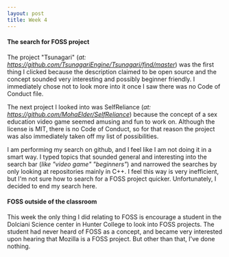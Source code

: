 ```yaml
---
layout: post
title: Week 4
---
```


#### The search for FOSS project
The project "Tsunagari" (_at: https://github.com/TsunagariEngine/Tsunagari/find/master_) was the first thing I clicked because the description claimed to be open source and the concept sounded very interesting and possibly beginner friendly. I immediately chose not to look more into it once I saw there was no Code of Conduct file.

The next project I looked into was SelfReliance (_at: https://github.com/MohaElder/SelfReliance_) because the concept of a sex education video game seemed amusing and fun to work on. Although the license is MIT, there is no Code of Conduct, so for that reason the project was also immediately taken off my list of possibilities.

I am performing my search on github, and I feel like I am not doing it in a smart way. I typed topics that sounded general and interesting into the search bar (_like "video game" "beginners"_) and narrowed the searches by only looking at repositories mainly in C++. I feel this way is very inefficient, but I'm not sure how to search for a FOSS project quicker. Unfortunately, I decided to end my search here.

#### FOSS outside of the classroom
This week the only thing I did relating to FOSS is encourage a student in the Dolciani Science center in Hunter College to look into 
FOSS projects. The student had never heard of FOSS as a concept, and became very interested upon hearing that Mozilla is a FOSS project. But other than that, I've done nothing.

